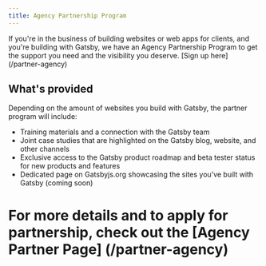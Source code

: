 ```yaml
---
title: Agency Partnership Program
---
```


If you're in the business of building websites or web apps for clients, and you're building with Gatsby, we have an Agency Partnership Program to get the support you need and the visibility you deserve. [Sign up here] (/partner-agency)

## What's provided

Depending on the amount of websites you build with Gatsby, the partner program will include:

- Training materials and a connection with the Gatsby team
- Joint case studies that are highlighted on the Gatsby blog, website, and other channels
- Exclusive access to the Gatsby product roadmap and beta tester status for new products and features
- Dedicated page on Gatsbyjs.org showcasing the sites you’ve built with Gatsby (coming soon)

# For more details and to apply for partnership, check out the [Agency Partner Page] (/partner-agency)
